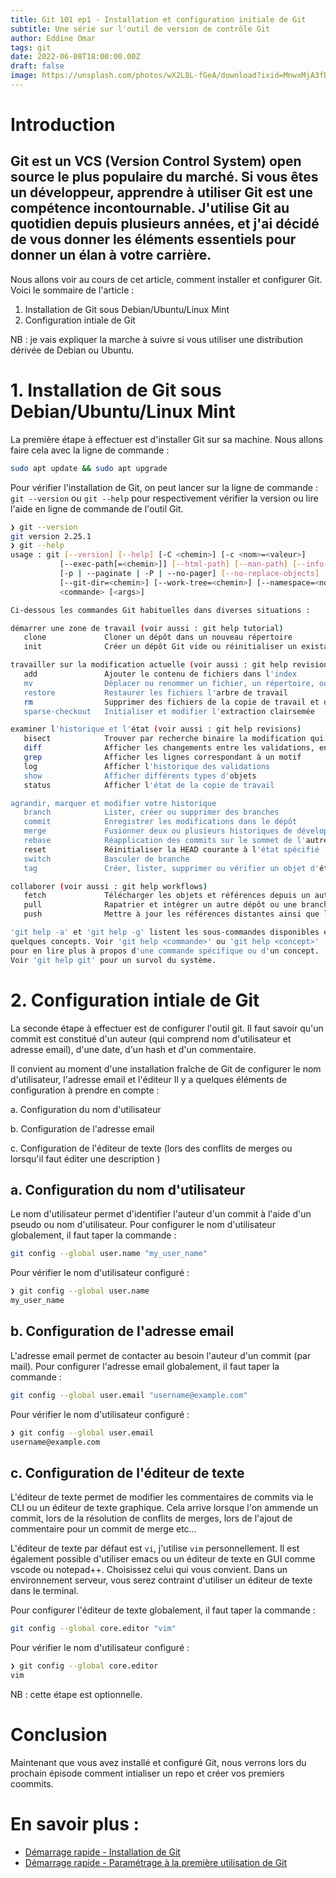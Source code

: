 ```yaml
---
title: Git 101 ep1 - Installation et configuration initiale de Git
subtitle: Une série sur l'outil de version de contrôle Git
author: Eddine Omar
tags: git
date: 2022-06-08T18:00:00.00Z
draft: false
image: https://unsplash.com/photos/wX2L8L-fGeA/download?ixid=MnwxMjA3fDB8MXxhbGx8fHx8fHx8fHwxNjU5NzE1Nzc0&force=true&w=640
---
```

# Introduction
Git est un VCS (Version Control System) open source le plus populaire du marché. Si vous êtes un développeur, apprendre à utiliser Git est une compétence incontournable. J'utilise Git au quotidien depuis plusieurs années, et j'ai décidé de vous donner les éléments essentiels pour donner un élan à votre carrière.
 -

Nous allons voir au cours de cet article, comment installer et configurer Git.
Voici le sommaire de l'article :
1. Installation de Git sous Debian/Ubuntu/Linux Mint
2. Configuration intiale de Git

NB : je vais expliquer la marche à suivre si vous utiliser une distribution dérivée de Debian ou Ubuntu.

# 1. Installation de Git sous Debian/Ubuntu/Linux Mint
La première étape à effectuer est d'installer Git sur sa machine. Nous allons faire cela avec la ligne de commande :
```bash
sudo apt update && sudo apt upgrade
```

Pour vérifier l'installation de Git, on peut lancer sur la ligne de commande :
`git --version` ou `git --help` pour respectivement vérifier la version ou lire l'aide en ligne de commande de l'outil Git.

```bash
❯ git --version
git version 2.25.1
❯ git --help
usage : git [--version] [--help] [-C <chemin>] [-c <nom>=<valeur>]
           [--exec-path[=<chemin>]] [--html-path] [--man-path] [--info-path]
           [-p | --paginate | -P | --no-pager] [--no-replace-objects] [--bare]
           [--git-dir=<chemin>] [--work-tree=<chemin>] [--namespace=<nom>]
           <commande> [<args>]

Ci-dessous les commandes Git habituelles dans diverses situations :

démarrer une zone de travail (voir aussi : git help tutorial)
   clone             Cloner un dépôt dans un nouveau répertoire
   init              Créer un dépôt Git vide ou réinitialiser un existant

travailler sur la modification actuelle (voir aussi : git help revisions)
   add               Ajouter le contenu de fichiers dans l'index
   mv                Déplacer ou renommer un fichier, un répertoire, ou un lien symbolique
   restore           Restaurer les fichiers l'arbre de travail
   rm                Supprimer des fichiers de la copie de travail et de l'index
   sparse-checkout   Initialiser et modifier l'extraction clairsemée

examiner l'historique et l'état (voir aussi : git help revisions)
   bisect            Trouver par recherche binaire la modification qui a introduit un bogue
   diff              Afficher les changements entre les validations, entre validation et copie de travail, etc
   grep              Afficher les lignes correspondant à un motif
   log               Afficher l'historique des validations
   show              Afficher différents types d'objets
   status            Afficher l'état de la copie de travail

agrandir, marquer et modifier votre historique
   branch            Lister, créer ou supprimer des branches
   commit            Enregistrer les modifications dans le dépôt
   merge             Fusionner deux ou plusieurs historiques de développement ensemble
   rebase            Réapplication des commits sur le sommet de l'autre base
   reset             Réinitialiser la HEAD courante à l'état spécifié
   switch            Basculer de branche
   tag               Créer, lister, supprimer ou vérifier un objet d'étiquette signé avec GPG

collaborer (voir aussi : git help workflows)
   fetch             Télécharger les objets et références depuis un autre dépôt
   pull              Rapatrier et intégrer un autre dépôt ou une branche locale
   push              Mettre à jour les références distantes ainsi que les objets associés

'git help -a' et 'git help -g' listent les sous-commandes disponibles et
quelques concepts. Voir 'git help <commande>' ou 'git help <concept>'
pour en lire plus à propos d'une commande spécifique ou d'un concept.
Voir 'git help git' pour un survol du système.
```

# 2. Configuration intiale de Git
La seconde étape à effectuer est de configurer l'outil git. Il faut savoir qu'un commit est constitué d'un auteur (qui comprend nom d'utilisateur et adresse email), d'une date, d'un hash et d'un commentaire.

Il convient au moment d'une installation fraîche de Git de configurer le nom d'utilisateur, l'adresse email et l'éditeur 
Il y a quelques éléments de configuration à prendre en compte :

 a. Configuration du nom d'utilisateur

 b. Configuration de l'adresse email

 c. Configuration de l'éditeur de texte (lors des conflits de merges ou lorsqu'il faut éditer une description )

## a. Configuration du nom d'utilisateur
Le nom d'utilisateur permet d'identifier l'auteur d'un commit à l'aide d'un pseudo ou nom d'utilisateur.
Pour configurer le nom d'utilisateur globalement, il faut taper la commande :
```bash
git config --global user.name "my_user_name"
```

Pour vérifier le nom d'utilisateur configuré :
```bash
❯ git config --global user.name
my_user_name
```

## b. Configuration de l'adresse email
L'adresse email permet de contacter au besoin l'auteur d'un commit (par mail).
Pour configurer l'adresse email globalement, il faut taper la commande :
```bash
git config --global user.email "username@example.com"
```

Pour vérifier le nom d'utilisateur configuré :
```bash
❯ git config --global user.email
username@example.com
```

## c. Configuration de l'éditeur de texte
L'éditeur de texte permet de modifier les commentaires de commits via le CLI ou un éditeur de texte graphique. Cela arrive lorsque l'on ammende un commit, lors de la résolution de conflits de merges, lors de l'ajout de commentaire pour un commit de merge etc...

L'éditeur de texte par défaut est `vi`, j'utilise `vim` personnellement. Il est également possible d'utiliser emacs ou un éditeur de texte en GUI comme vscode ou notepad++. Choisissez celui qui vous convient. Dans un environnement serveur, vous serez contraint d'utiliser un éditeur de texte dans le terminal.

Pour configurer l'éditeur de texte globalement, il faut taper la commande :
```bash
git config --global core.editor "vim"
```

Pour vérifier le nom d'utilisateur configuré :
```bash
❯ git config --global core.editor
vim
```

NB : cette étape est optionnelle.

# Conclusion
Maintenant que vous avez installé et configuré Git, nous verrons lors du prochain épisode comment intialiser un repo et créer vos premiers coommits.

# En savoir plus :
 - [Démarrage rapide - Installation de Git](https://git-scm.com/book/fr/v2/D%C3%A9marrage-rapide-Installation-de-Git)
 - [Démarrage rapide - Paramétrage à la première utilisation de Git](https://git-scm.com/book/fr/v2/D%C3%A9marrage-rapide-Param%C3%A9trage-%C3%A0-la-premi%C3%A8re-utilisation-de-Git)